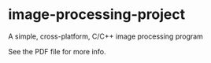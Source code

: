 image-processing-project
========================

A simple, cross-platform, C/C++ image processing program


See the PDF file for more info.